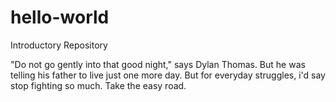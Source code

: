# hello-world
Introductory Repository

"Do not go gently into that good night," says Dylan Thomas. But he was telling his father to live just one more day. But for everyday struggles, i'd say stop fighting so much. Take the easy road.

